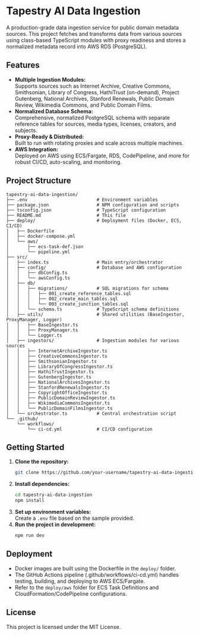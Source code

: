 # Tapestry AI Data Ingestion

A production-grade data ingestion service for public domain metadata sources. This project fetches and transforms data from various sources using class-based TypeScript modules with proxy readiness and stores a normalized metadata record into AWS RDS (PostgreSQL).

## Features

- **Multiple Ingestion Modules:**  
  Supports sources such as Internet Archive, Creative Commons, Smithsonian, Library of Congress, HathiTrust (on-demand), Project Gutenberg, National Archives, Stanford Renewals, Public Domain Review, Wikimedia Commons, and Public Domain Films.
- **Normalized Database Schema:**  
  Comprehensive, normalized PostgreSQL schema with separate reference tables for sources, media types, licenses, creators, and subjects.
- **Proxy-Ready & Distributed:**  
  Built to run with rotating proxies and scale across multiple machines.
- **AWS Integration:**  
  Deployed on AWS using ECS/Fargate, RDS, CodePipeline, and more for robust CI/CD, auto-scaling, and monitoring.

## Project Structure

```
tapestry-ai-data-ingestion/
├── .env                          # Environment variables
├── package.json                  # NPM configuration and scripts
├── tsconfig.json                 # TypeScript configuration
├── README.md                     # This file
├── deploy/                       # Deployment files (Docker, ECS, CI/CD)
│   ├── Dockerfile
│   ├── docker-compose.yml
│   └── aws/
│       ├── ecs-task-def.json
│       └── pipeline.yml
├── src/
│   ├── index.ts                  # Main entry/orchestrator
│   ├── config/                   # Database and AWS configuration
│   │   ├── dbConfig.ts
│   │   └── awsConfig.ts
│   ├── db/
│   │   ├── migrations/           # SQL migrations for schema
│   │   │   ├── 001_create_reference_tables.sql
│   │   │   ├── 002_create_main_tables.sql
│   │   │   └── 003_create_junction_tables.sql
│   │   └── schema.ts             # TypeScript schema definitions
│   ├── utils/                    # Shared utilities (BaseIngestor, ProxyManager, Logger)
│   │   ├── BaseIngestor.ts
│   │   ├── ProxyManager.ts
│   │   └── Logger.ts
│   ├── ingestors/                # Ingestion modules for various sources
│   │   ├── InternetArchiveIngestor.ts
│   │   ├── CreativeCommonsIngestor.ts
│   │   ├── SmithsonianIngestor.ts
│   │   ├── LibraryOfCongressIngestor.ts
│   │   ├── HathiTrustIngestor.ts
│   │   ├── GutenbergIngestor.ts
│   │   ├── NationalArchivesIngestor.ts
│   │   ├── StanfordRenewalsIngestor.ts
│   │   ├── CopyrightOfficeIngestor.ts
│   │   ├── PublicDomainReviewIngestor.ts
│   │   ├── WikimediaCommonsIngestor.ts
│   │   └── PublicDomainFilmsIngestor.ts
│   └── orchestrator.ts           # Central orchestration script
└── .github/
    └── workflows/
        └── ci-cd.yml             # CI/CD configuration
```

## Getting Started

1. **Clone the repository:**
   ```bash
   git clone https://github.com/your-username/tapestry-ai-data-ingestion.git
   ```
2. **Install dependencies:**
   ```bash
   cd tapestry-ai-data-ingestion
   npm install
   ```
3. **Set up environment variables:**  
   Create a `.env` file based on the sample provided.
4. **Run the project in development:**
   ```bash
   npm run dev
   ```

## Deployment

- Docker images are built using the Dockerfile in the `deploy/` folder.
- The GitHub Actions pipeline (.github/workflows/ci-cd.yml) handles testing, building, and deploying to AWS ECS/Fargate.
- Refer to the `deploy/aws` folder for ECS Task Definitions and CloudFormation/CodePipeline configurations.

## License

This project is licensed under the MIT License.
